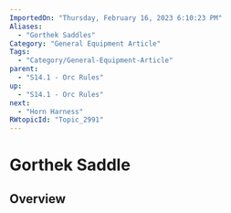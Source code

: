 ```yaml
---
ImportedOn: "Thursday, February 16, 2023 6:10:23 PM"
Aliases:
  - "Gorthek Saddles"
Category: "General Equipment Article"
Tags:
  - "Category/General-Equipment-Article"
parent:
  - "S14.1 - Orc Rules"
up:
  - "S14.1 - Orc Rules"
next:
  - "Horn Harness"
RWtopicId: "Topic_2991"
---
```

# Gorthek Saddle
## Overview
